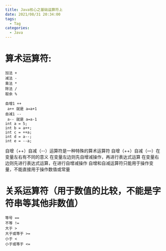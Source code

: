 ```yaml
---
title: Java核⼼之基础运算符上
date: 2021/08/31 20:34:00
tags:
  - Tag
categories:
  - Java
---
```


# 算术运算符:
```
加法 +
减法 -
乘法 *
除法 /
取余 %
```
```
⾃增1 ++
 a++ 就是 a=a+1
⾃减1 --
 a-- 就是 a=a-1
int a = 5;
int b = a++;
int c = ++a;
int d = a--;
int e = --a;
```
⾃增（++）⾃减（--）运算符是⼀种特殊的算术运算符
⾃增（++）⾃减（—）在变量左右有不同的意义
在变量左边则先⾃增减操作，再进⾏表达式运算
在变量右边则先进⾏表达式运算，在进⾏⾃增减操作
⾃增和⾃减运算符只能⽤于操作变量，不能直接⽤于操作数值或常量

# 关系运算符（⽤于数值的⽐较，不能是字符串等其他⾮数值）
```
等号 ==
不等 !=
⼤于 >
⼤于或等于 >=
⼩于 <
⼩于或等于 <=
```